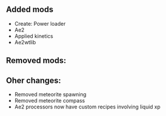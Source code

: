 ## Added mods

- Create: Power loader
- Ae2
- Applied kinetics
- Ae2wtlib

## Removed mods:


## Oher changes:

- Removed meteorite spawning
- Removed meteorite compass
- Ae2 processors now have custom recipes involving liquid xp
